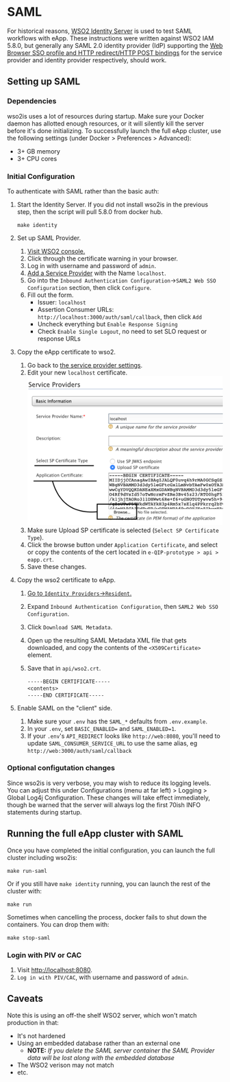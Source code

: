 # SAML

For historical reasons, [WSO2 Identity Server](https://wso2.com/identity-and-access-management/) is used to test SAML workflows with eApp. These instructions were written against WSO2 IAM 5.8.0, but generally any SAML 2.0 identity provider (IdP) supporting the [Web Browser SSO profile and HTTP redirect/HTTP POST bindings](https://en.wikipedia.org/wiki/SAML_2.0#SP_Redirect_Request;_IdP_POST_Response) for the service provider and identity provider respectively, should work.

## Setting up SAML

### Dependencies

wso2is uses a lot of resources during startup. Make sure your Docker daemon has allotted enough resources, or it will silently kill the server before it's done initializing. To successfully launch the full eApp cluster, use the following settings (under Docker > Preferences > Advanced):
- 3+ GB memory
- 3+ CPU cores

### Initial Configuration

To authenticate with SAML rather than the basic auth:

1. Start the Identity Server. If you did not install wso2is in the previous step, then the script will pull 5.8.0 from docker hub.

    ```shell
    make identity
    ```

1. Set up SAML Provider.
    1. [Visit WSO2 console.](https://localhost:9443/carbon)
    1. Click through the certificate warning in your browser.
    1. Log in with username and password of `admin`.
    1. [Add a Service Provider](https://localhost:9443/carbon/application/add-service-provider.jsp) with the Name `localhost`.
    1. Go into the `Inbound Authentication Configuration`->`SAML2 Web SSO Configuration` section, then click `Configure`.
    1. Fill out the form.
        - Issuer: `localhost`
        - Assertion Consumer URLs: `http://localhost:3000/auth/saml/callback`, then click `Add` <!-- this should match SAML_CONSUMER_SERVICE_URL -->
        - Uncheck everything but `Enable Response Signing`
        - Check `Enable Single Logout`, no need to set SLO request or response URLs
1. Copy the eApp certificate to wso2.
    1. Go back to [the service provider settings](https://localhost:9443/carbon/application/add-service-provider.jsp).
    1. Edit your new `localhost` certificate.
        ![A screenshot of the edit localhost menu with markings under relevant sections used in the next steps](./edit_certificate_menu.png "A screenshot of the edit localhost menu with markings under relevant sections used in the next steps")
    1. Make sure Upload SP certificate is selected (`Select SP Certificate Type`).
    1. Click the browse button under `Application Certificate`, and select or copy the contents of the cert located in `e-QIP-prototype > api > eapp.crt`.
    1. Save these changes.
1. Copy the wso2 certificate to eApp.
    1. [Go to `Identity Providers`->`Resident`.](https://localhost:9443/carbon/idpmgt/idp-mgt-edit-local.jsp)
    1. Expand `Inbound Authentication Configuration`, then `SAML2 Web SSO Configuration`.
    1. Click `Download SAML Metadata`.
    1. Open up the resulting SAML Metadata XML file that gets downloaded, and copy the contents of the `<X509Certificate>` element.
    1. Save that in `api/wso2.crt`.

        ```
        -----BEGIN CERTIFICATE-----
        <contents>
        -----END CERTIFICATE-----
        ```

1. Enable SAML on the "client" side.
    1. Make sure your `.env` has the `SAML_*` defaults from `.env.example`.
    1. In your `.env`, set `BASIC_ENABLED=` and `SAML_ENABLED=1`.
    1. If your `.env`'s `API_REDIRECT` looks like `http://web:8080`, you'll need to update `SAML_CONSUMER_SERVICE_URL` to use the same alias, eg `http://web:3000/auth/saml/callback`

### Optional configutation changes

Since wso2is is very verbose, you may wish to reduce its logging levels. You can adjust this under Configurations (menu at far left) > Logging > Global Log4j Configuration. These changes will take effect immediately, though be warned that the server will always log the first 70ish INFO statements during startup.

## Running the full eApp cluster with SAML

Once you have completed the initial configuration, you can launch the full cluster including wso2is:

```shell
make run-saml
```

Or if you still have `make identity` running, you can launch the rest of the cluster with:

```shell
make run
```

Sometimes when cancelling the process, docker fails to shut down the containers. You can drop them with:

```shell
make stop-saml
```

### Login with PIV or CAC

1. Visit [http://localhost:8080](http://localhost:8080).
1. `Log in with PIV/CAC`, with username and password of `admin`.
<!--
# TODO: update with what it looks like on 5.8.0
-->

## Caveats

Note this is using an off-the shelf WSO2 server, which won't match production in that:

* It's not hardened
* Using an embedded database rather than an external one
    * **NOTE:** *If you delete the SAML server container the SAML Provider data will be lost along with the embedded database*
* The WSO2 verison may not match
* etc.
